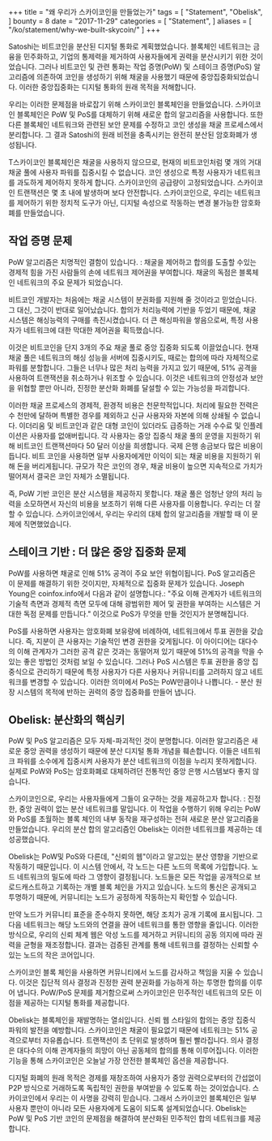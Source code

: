 +++
title = "왜 우리가 스카이코인을 만들었는가"
tags = [
    "Statement",
    "Obelisk",
]
bounty = 8
date = "2017-11-29"
categories = [
    "Statement",
]
aliases = [
	"/ko/statement/why-we-built-skycoin/"
]
+++

Satoshi는 비트코인을 분산된 디지털 통화로 계획했었습니다. 블록체인 네트워크는 금융을 민주화하고, 기업의 통제력을 제거하여 사용자들에게 권력을 분산시키기 위한 것이었습니다. 그러나 비트코인 및 관련 통화는 작업 증명(PoW) 및 스테이크 증명(PoS) 알고리즘에 의존하여 코인을 생성하기 위해 채굴을 사용했기 때문에 중앙집중화되었습니다. 이러한 중앙집중화는 디지털 통화의 원래 목적을 저해합니다.

우리는 이러한 문제점을 바로잡기 위해 스카이코인 블록체인을 만들었습니다. 스카이코인 블록체인은 PoW 및 PoS를  대체하기 위해 새로운 합의 알고리즘을 사용합니다. 또한 다른 블록체인 네트워크와 관련된 보안 문제를 수정하고 코인 생성을 채굴 프로세스에서 분리합니다. 그 결과 Satoshi의 원래 비전을 충족시키는 완전히 분산된 암호화폐가 생성됩니다.

T스카이코인 블록체인은 채굴을 사용하지 않으므로, 현재의 비트코인처럼 몇 개의 거대 채굴 풀에 사용자 파워를 집중시킬 수 없습니다. 코인 생성으로 특정 사용자가 네트워크를 과도하게 제어하지 못하게 합니다. 스카이코인의 공급량이 고정되었습니다. 스카이코인 트랜잭션은 몇 초 내에 발생하며 보다 안전합니다. 스카이코인으로, 우리는 네트워크를 제어하기 위한 정치적 도구가 아닌, 디지털 속성으로 작동하는 변경 불가능한 암호화폐를 만들었습니다.

## 작업 증명 문제

PoW 알고리즘은 치명적인 결함이 있습니다. : 채굴을 제어하고 합의를 도출할 수있는 경제적 힘을 가진 사람들의 손에 네트워크 제어권을 부여합니다. 채굴의 독점은 블록체인 네트워크의 주요 문제가 되었습니다.

비트코인 개발자는 처음에는 채굴 시스템이 분권화를 지원해 줄 것이라고 믿었습니다. 그 대신, 그것이 반대로 일어났습니다. 합의가 처리능력에 기반을 두었기 때문에, 채굴 시스템은 해싱능력의 구매를 촉진시켰습니다. 더 큰 해싱파워을 쌓음으로써, 특정 사용자가 네트워크에 대한 막대한 제어권을 획득했습니다.

이것은 비트코인을 단지 3개의 주요 채굴 풀로 중앙 집중화 되도록 이끌었습니다. 현재 채굴 풀은 네트워크의 해싱 성능을 서버에 집중시키도, 때로는 합의에 따라 자체적으로 파워를 분할합니다. 그들은 너무나 많은 처리 능력을 가지고 있기 때문에, 51% 공격을 사용하여 트랜잭션을 취소하거나 위조할 수 있습니다. 이것은 네트워크의 안정성과 보안을 위협할 뿐만 아니라, 진정한 분산화 화폐를 달설할 수 있는 가능성을 파괴합니다.

이러한 채굴 프로세스의 경제적, 환경적 비용은 천문학적입니다. 처리에 필요한 전력은 수 천만에 달하며 특별한 경우를 제외하고 신규 사용자와 자본에 의해 상쇄될 수 없습니다. 이더리움 및 비트코인과 같은 대형 코인이 있더라도 급증하는 거래 수수료 및 인플레이션은 사용자를 없애버립니다. 각 사용자는 중앙 집중식 채굴 풀의 운영을 지원하기 위해 비트코인 트랜잭션마다 50 달러 이상을 희생합니다. 국제 은행 송금보다 많은 비용이 듭니다. 비트 코인을 사용하면 일부 사용자에게만 이익이 되는 채굴 비용을 지원하기 위해 돈을 버리게됩니다. 규모가 작은 코인의 경우, 채굴 비용이 높으면 지속적으로 가치가 떨어져서 결국은 코인 자체가 소멸됩니다.

즉, PoW 기반 코인은 분산 시스템을 제공하지 못합니다. 채굴 풀은 엄청난 양의 처리 능력을 소모하면서 자신의 비용을 보조하기 위해 다른 사용자를 이용합니다. 우리는 더 잘할 수 있습니다. 스카이코인에서, 우리는 우리의 대체 합의 알고리즘을 개발할 때 이 문제에 직면했었습니다.

## 스테이크 기반 : 더 많은 중앙 집중화 문제

PoW를 사용하면 채굴로 인해 51% 공격이 주요 보안 위협이됩니다. PoS 알고리즘은 이 문제를 해결하기 위한 것이지만, 자체적으로 집중화 문제가 있습니다. Joseph Young은 coinfox.info에서 다음과 같이 설명합니다.: "주요 이해 관계자가 네트워크의 기술적 측면과 경제적 측면 모두에 대해 광범위한 제어 및 권한을 부여하는 시스템은 거대한 독점 문제를 만듭니다." 이것으로 PoS가 무엇을 만들 것인지가 분명해집니다.

PoS를 사용하면 사용자는 암호화폐 보유량에 비례하여, 네트워크에서 투표 권한을 갖습니다. 즉, 지분이 큰 사용자는 기술적인 변경 권한을 갖게됩니다. 이 아이디어는 대다수의 이해 관계자가 그러한 공격 같은 것과는 동떨어져 있기 때문에 51%의 공격을 막을 수있는 좋은 방법인 것처럼 보일 수 있습니다. 그러나 PoS 시스템은 투표 권한을 중앙 집중식으로 관리하기 때문에 특정 사용자가 다른 사용자나 커뮤니티를 고려하지 않고 네트워크를 변경할 수 있습니다. 이러한 의미에서 PoS는 PoW만큼이나 나쁩니다. - 분산 원장 시스템의 목적에 반하는 권력의 중앙 집중화를 만들어 냅니다.

## Obelisk: 분산화의 핵심키

PoW 및 PoS 알고리즘은 모두 자체-파괴적인 것이 분명합니다. 이러한 알고리즘은 새로운 중앙 권력을 생성하기 때문에 분산 디지털 통화 개념을 훼손합니다. 이들은 네트워크 파워를 소수에게 집중시켜 사용자가 분산 네트워크의 이점을 누리지 못하게합니다. 실제로 PoW와 PoS는 암호화폐로 대체하려던 전통적인 중앙 은행 시스템보다 좋지 않습니다.

스카이코인으로, 우리는 사용자들에게 그들이 요구하는 것을 제공하고자 합니다. : 진정한, 중앙 권력이 없는 분산 네트워크를 말입니다. 이 작업을 수행하기 위해 우리는 PoW와 PoS를 초월하는 블록 체인의 내부 동작을 재구성하는 전혀 새로운 분산 알고리즘을 만들었습니다. 우리의 분산 합의 알고리즘인 Obelisk는 이러한 네트워크를 제공하는 데 성공했습니다.

Obelisk는 PoW및 PoS와 다른데, "신뢰의 웹"이라고 알고있는 분산 영향을 기반으로 작동하기 때문입니다. 이 시스템 안에서, 각 노드는 다른 노드의 목록에 가입합니다. 노드 네트워크의 밀도에 따라 그 영향이 결정됩니다. 노드들은 모든 작업을 공개적으로 브로드캐스트하고 기록하는 개별 블록 체인을 가지고 있습니다. 노드의 통신은 공개되고 투명하기 때문에, 커뮤니티는 노드가 공정하게 작동하는지 확인할 수 있습니다.

만약 노드가 커뮤니티 표준을 준수하지 못하면, 해당 조치가 공개 기록에 표시됩니다. 그 다음 네트워크는 해당 노드와의 연결을 끊어 네트워크를 통한 영향을 줄입니다. 이러한 방식으로, 우리의 신뢰 체계 웹은 악성 노드를 제거하고 커뮤니티의 공동 의지에 따라 권력을 균형을 재조정합니다. 결과는 검증된 관계를 통해 네트워크를 결정하는 신뢰할 수있는 노드의 작은 코어입니다.

스카이코인 블록 체인을 사용하면 커뮤니티에서 노드를 감사하고 책임을 지울 수 있습니다. 이것은 집단적 의사 결정과 진정한 권력 분권화를 가능하게 하는 투명한 합의를 이루어 냅니다. PoW/PoS 문제를 제거함으로써 스카이코인은 민주적인 네트워크의 모든 이점을 제공하는 디지털 통화를 제공합니다.

Obelisk는 블록체인을 재발명하는 열쇠입니다. 신뢰 웹 스타일의 합의는 중앙 집중식 파워의 발전을 예방합니다. 스카이코인은 채굴이 필요없기 때문에 네트워크는 51% 공격으로부터 자유롭습니다. 트랜잭션이 초 단위로 발생하며 훨씬 빨라집니다. 의사 결정은 대다수의 이해 관계자들의 희망이 아닌 공동체의 합의를 통해 이루어집니다. 이러한 기능을 통해 스카이코인은 오늘날 가장 안전한 블록체인 옵션을 제공합니다.

디지털 화폐의 원래 목적은 경제를 재창조하여 사용자가 중앙 권력으로부터의 간섭없이 P2P 방식으로 거래하도록 독립적인 권한을 부여받을 수 있도록 하는 것이었습니다. 스카이코인에서 우리는 이 사명을 강력히 믿습니다. 그래서 스카이코인 블록체인은 일부 사용자 뿐만이 아니라 모든 사용자에게 도움이 되도록 설계되었습니다. Obelisk는 PoW 및 PoS 기반 코인의 문제점을 해결하여 분산화된 민주적인 합의 네트워크를 제공합니다.
